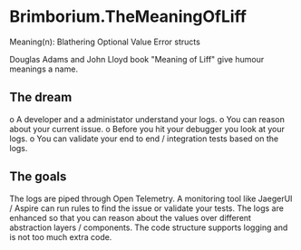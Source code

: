 # Brimborium.TheMeaningOfLiff

Meaning(n): Blathering Optional Value Error structs

Douglas Adams and John Lloyd book "Meaning of Liff" give humour meanings a name.

## The dream

o A developer and a administator understand your logs.
o You can reason about your current issue.
o Before you hit your debugger you look at your logs.
o You can validate your end to end / integration tests based on the logs.

## The goals

The logs are piped through Open Telemetry.
A monitoring tool like JaegerUI / Aspire can run rules to find the issue or validate your tests.
The logs are enhanced so that you can reason about the values over different abstraction layers / components.
The code structure supports logging and is not too much extra code.
